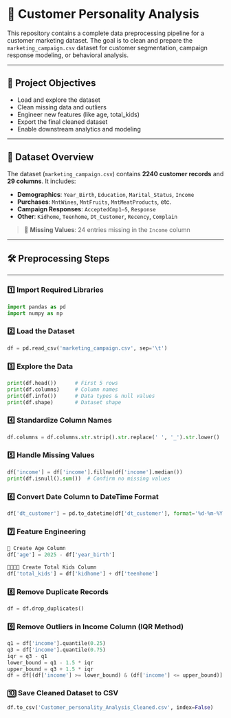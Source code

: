 # 🧠 Customer Personality Analysis

This repository contains a complete data preprocessing pipeline for a customer marketing dataset. The goal is to clean and prepare the `marketing_campaign.csv` dataset for customer segmentation, campaign response modeling, or behavioral analysis.

---

## 📌 Project Objectives

- Load and explore the dataset  
- Clean missing data and outliers  
- Engineer new features (like age, total_kids)  
- Export the final cleaned dataset  
- Enable downstream analytics and modeling

---

## 📂 Dataset Overview

The dataset (`marketing_campaign.csv`) contains **2240 customer records** and **29 columns**. It includes:

- **Demographics**: `Year_Birth`, `Education`, `Marital_Status`, `Income`
- **Purchases**: `MntWines`, `MntFruits`, `MntMeatProducts`, etc.
- **Campaign Responses**: `AcceptedCmp1–5`, `Response`
- **Other**: `Kidhome`, `Teenhome`, `Dt_Customer`, `Recency`, `Complain`

> 🔎 **Missing Values**: 24 entries missing in the `Income` column

---

## 🛠️ Preprocessing Steps

---

### 1️⃣ Import Required Libraries

```python
import pandas as pd
import numpy as np
```


### 2️⃣ Load the Dataset
```python
df = pd.read_csv('marketing_campaign.csv', sep='\t')
```


### 3️⃣ Explore the Data
```python
print(df.head())      # First 5 rows
print(df.columns)     # Column names
print(df.info())      # Data types & null values
print(df.shape)       # Dataset shape
```

### 4️⃣ Standardize Column Names
```python
df.columns = df.columns.str.strip().str.replace(' ', '_').str.lower()
```

### 5️⃣ Handle Missing Values
```python
df['income'] = df['income'].fillna(df['income'].median())
print(df.isnull().sum())  # Confirm no missing values
```

### 6️⃣ Convert Date Column to DateTime Format
```python
df['dt_customer'] = pd.to_datetime(df['dt_customer'], format='%d-%m-%Y', errors='coerce')
```

### 7️⃣ Feature Engineering
```python
🧮 Create Age Column
df['age'] = 2025 - df['year_birth']

👨‍👩‍👧‍👦 Create Total Kids Column
df['total_kids'] = df['kidhome'] + df['teenhome']
```

### 8️⃣ Remove Duplicate Records
```python
df = df.drop_duplicates()
```

### 9️⃣ Remove Outliers in Income Column (IQR Method)
```python
q1 = df['income'].quantile(0.25)
q3 = df['income'].quantile(0.75)
iqr = q3 - q1
lower_bound = q1 - 1.5 * iqr
upper_bound = q3 + 1.5 * iqr
df = df[(df['income'] >= lower_bound) & (df['income'] <= upper_bound)]
```
### 🔟 Save Cleaned Dataset to CSV
```python
df.to_csv('Customer_personality_Analysis_Cleaned.csv', index=False)
```
